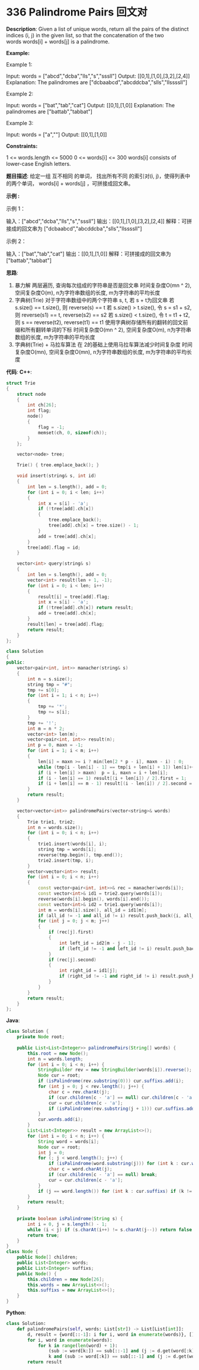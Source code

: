 # 336 Palindrome Pairs 回文对

__Description__:
Given a list of unique words, return all the pairs of the distinct indices (i, j) in the given list, so that the concatenation of the two words words[i] + words[j] is a palindrome.

__Example:__

Example 1:

Input: words = ["abcd","dcba","lls","s","sssll"]
Output: [[0,1],[1,0],[3,2],[2,4]]
Explanation: The palindromes are ["dcbaabcd","abcddcba","slls","llssssll"]

Example 2:

Input: words = ["bat","tab","cat"]
Output: [[0,1],[1,0]]
Explanation: The palindromes are ["battab","tabbat"]

Example 3:

Input: words = ["a",""]
Output: [[0,1],[1,0]]

__Constraints:__

1 <= words.length <= 5000
0 <= words[i] <= 300
words[i] consists of lower-case English letters.

__题目描述__:
给定一组 互不相同 的单词， 找出所有不同 的索引对(i, j)，使得列表中的两个单词， words[i] + words[j] ，可拼接成回文串。

__示例 :__

示例 1：

输入：["abcd","dcba","lls","s","sssll"]
输出：[[0,1],[1,0],[3,2],[2,4]]
解释：可拼接成的回文串为 ["dcbaabcd","abcddcba","slls","llssssll"]

示例 2：

输入：["bat","tab","cat"]
输出：[[0,1],[1,0]]
解释：可拼接成的回文串为 ["battab","tabbat"]

__思路__:

1. 暴力解
两层遍历, 查询每次组成的字符串是否是回文串
时间复杂度O(mn ^ 2), 空间复杂度O(m), n为字符串数组的长度, m为字符串的平均长度
2. 字典树(Trie)
对于字符串数组中的两个字符串 s, t, 若 s + t为回文串
若 s.size() == t.size(), 则 reverse(s) == t
若 s.size() > t.size(), 令 s = s1 + s2, 则 reverse(s1) == t, reverse(s2) == s2
若 s.size() < t.size(), 令 t = t1 + t2, 则 s == reverse(t2), reverse(t1) == t1
使用字典树存储所有的翻转的回文前缀和所有翻转单词的下标
时间复杂度O(mn ^ 2), 空间复杂度O(m), n为字符串数组的长度, m为字符串的平均长度
3. 字典树(Trie) + 马拉车算法
在 2的基础上使用马拉车算法减少时间复杂度
时间复杂度O(mn), 空间复杂度O(mn), n为字符串数组的长度, m为字符串的平均长度

__代码__:
__C++__:

```C++
struct Trie 
{
    struct node 
    {
        int ch[26];
        int flag;
        node() 
        {
            flag = -1;
            memset(ch, 0, sizeof(ch));
        }
    };

    vector<node> tree;

    Trie() { tree.emplace_back(); }

    void insert(string& s, int id) 
    {
        int len = s.length(), add = 0;
        for (int i = 0; i < len; i++) 
        {
            int x = s[i] - 'a';
            if (!tree[add].ch[x]) 
            {
                tree.emplace_back();
                tree[add].ch[x] = tree.size() - 1;
            }
            add = tree[add].ch[x];
        }
        tree[add].flag = id;
    }

    vector<int> query(string& s) 
    {
        int len = s.length(), add = 0;
        vector<int> result(len + 1, -1);
        for (int i = 0; i < len; i++) 
        {
            result[i] = tree[add].flag;
            int x = s[i] - 'a';
            if (!tree[add].ch[x]) return result;
            add = tree[add].ch[x];
        }
        result[len] = tree[add].flag;
        return result;
    }
};

class Solution 
{
public:
    vector<pair<int, int>> manacher(string& s) 
    {
        int n = s.size();
        string tmp = "#";
        tmp += s[0];
        for (int i = 1; i < n; i++) 
        {
            tmp += '*';
            tmp += s[i];
        }
        tmp += '!';
        int m = n * 2;
        vector<int> len(m);
        vector<pair<int, int>> result(n);
        int p = 0, maxn = -1;
        for (int i = 1; i < m; i++) 
        {
            len[i] = maxn >= i ? min(len[2 * p - i], maxn - i) : 0;
            while (tmp[i - len[i] - 1] == tmp[i + len[i] + 1]) len[i]++;
            if (i + len[i] > maxn)  p = i, maxn = i + len[i];
            if (i - len[i] == 1) result[(i + len[i]) / 2].first = 1;
            if (i + len[i] == m - 1) result[(i - len[i]) / 2].second = 1;
        }
        return result;
    }

    vector<vector<int>> palindromePairs(vector<string>& words) 
    {
        Trie trie1, trie2;
        int n = words.size();
        for (int i = 0; i < n; i++) 
        {
            trie1.insert(words[i], i);
            string tmp = words[i];
            reverse(tmp.begin(), tmp.end());
            trie2.insert(tmp, i);
        }
        vector<vector<int>> result;
        for (int i = 0; i < n; i++) 
        {
            const vector<pair<int, int>>& rec = manacher(words[i]);
            const vector<int>& id1 = trie2.query(words[i]);
            reverse(words[i].begin(), words[i].end());
            const vector<int>& id2 = trie1.query(words[i]);
            int m = words[i].size(), all_id = id1[m];
            if (all_id != -1 and all_id != i) result.push_back({i, all_id});
            for (int j = 0; j < m; j++) 
            {
                if (rec[j].first) 
                {
                    int left_id = id2[m - j - 1];
                    if (left_id != -1 and left_id != i) result.push_back({left_id, i});
                }
                if (rec[j].second) 
                {
                    int right_id = id1[j];
                    if (right_id != -1 and right_id != i) result.push_back({i, right_id});
                }
            }
        }
        return result;
    }
};
```

__Java__:

```Java
class Solution {
    private Node root;
    
    public List<List<Integer>> palindromePairs(String[] words) {
        this.root = new Node();
        int n = words.length;
        for (int i = 0; i < n; i++) {
            StringBuilder rev = new StringBuilder(words[i]).reverse();
            Node cur = root;
            if (isPalindrome(rev.substring(0))) cur.suffixs.add(i);
            for (int j = 0; j < rev.length(); j++) {
                char c = rev.charAt(j);
                if (cur.children[c - 'a'] == null) cur.children[c - 'a'] = new Node();
                cur = cur.children[c - 'a'];
                if (isPalindrome(rev.substring(j + 1))) cur.suffixs.add(i);
            }
            cur.words.add(i);
        }
        List<List<Integer>> result = new ArrayList<>();
        for (int i = 0; i < n; i++) {
            String word = words[i];
            Node cur = root;
            int j = 0;
            for (; j < word.length(); j++) {
                if (isPalindrome(word.substring(j))) for (int k : cur.words) if (k != i) result.add(Arrays.asList(i, k));
                char c = word.charAt(j);
                if (cur.children[c - 'a'] == null) break;
                cur = cur.children[c - 'a'];
            }
            if (j == word.length()) for (int k : cur.suffixs) if (k != i) result.add(Arrays.asList(i,k));
        }
        return result;
    }
    
    private boolean isPalindrome(String s) {
        int i = 0, j = s.length() - 1;
        while (i < j) if (s.charAt(i++) != s.charAt(j--)) return false;
        return true;
    }
}
class Node {
    public Node[] children;
    public List<Integer> words;
    public List<Integer> suffixs;
    public Node() {
        this.children = new Node[26];
        this.words = new ArrayList<>();
        this.suffixs = new ArrayList<>();
    }
}
```

__Python__:

```Python
class Solution:
    def palindromePairs(self, words: List[str]) -> List[List[int]]:
        d, result = {word[::-1]: i for i, word in enumerate(words)}, []
        for i, word in enumerate(words):
            for k in range(len(word) + 1):
                (sub := word[k:]) == sub[::-1] and (j := d.get(word[:k], -1)) >= 0 and i != j and result.append((i, j))
                k and (sub := word[:k]) == sub[::-1] and (j := d.get(word[k:], -1)) >= 0 and i != j and result.append((j, i))
        return result
```
